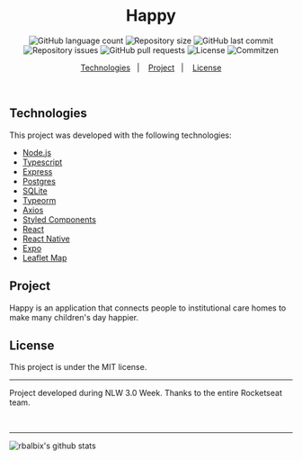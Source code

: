<h1 align="center">
Happy
</h1>

<p align="center">
  <img alt="GitHub language count" src="https://img.shields.io/github/languages/count/rbalbix/Happy">

  <img alt="Repository size" src="https://img.shields.io/github/repo-size/rbalbix/Happy">

  <img alt="GitHub last commit" src="https://img.shields.io/github/last-commit/rbalbix/Happy">

  <img alt="Repository issues" src="https://img.shields.io/github/issues/rbalbix/Happy">

  <img alt="GitHub pull requests" src="https://img.shields.io/github/issues-pr/rbalbix/Happy">

  <img alt="License" src="https://img.shields.io/badge/license-MIT-brightgreen">

  <img alt="Commitzen" src="https://img.shields.io/badge/commitizen-friendly-brightgreen.svg">

</p>

<p align="center">
  <a href="#technologies">Technologies</a>&nbsp;&nbsp;&nbsp;|&nbsp;&nbsp;&nbsp;
  <a href="#project">Project</a>&nbsp;&nbsp;&nbsp;|&nbsp;&nbsp;&nbsp;
  <a href="#license">License</a>
</p>

<br>

## Technologies

This project was developed with the following technologies:

- [Node.js](https://nodejs.org/en/)
- [Typescript](https://www.typescriptlang.org/)
- [Express](https://expressjs.com/)
- [Postgres](https://www.postgresql.org/)
- [SQLite](https://www.sqlite.org/index.html)
- [Typeorm](http://typeorm.io)
- [Axios](https://github.com/axios/axios)
- [Styled Components](https://styled-components.com/)
- [React](https://reactjs.org)
- [React Native](https://facebook.github.io/react-native/)
- [Expo](https://expo.io)
- [Leaflet Map](https://leafletjs.com/)

## Project

Happy is an application that connects people to institutional care homes to make many children's day happier.

## License

This project is under the MIT license.

---

<p>
  Project developed during NLW 3.0 Week. Thanks to the entire Rocketseat team.
</p>
</br>

---

![rbalbix's github stats](https://github-readme-stats.vercel.app/api?username=rbalbix)
